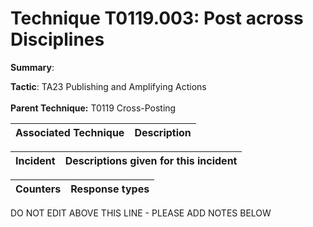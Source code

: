 # Technique T0119.003: Post across Disciplines

**Summary**: 

**Tactic**: TA23 Publishing and Amplifying Actions <br><br>**Parent Technique:** T0119 Cross-Posting


| Associated Technique | Description |
| --------- | ------------------------- |



| Incident | Descriptions given for this incident |
| -------- | -------------------- |



| Counters | Response types |
| -------- | -------------- |


DO NOT EDIT ABOVE THIS LINE - PLEASE ADD NOTES BELOW